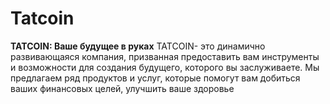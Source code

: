 # Tatcoin
**TATCOIN: Ваше будущее в руках**
TATCOIN- это динамично развивающаяся компания, призванная предоставить вам инструменты и возможности для создания будущего, которого вы заслуживаете. Мы предлагаем ряд продуктов и услуг, которые помогут вам добиться ваших финансовых целей, улучшить ваше здоровье
